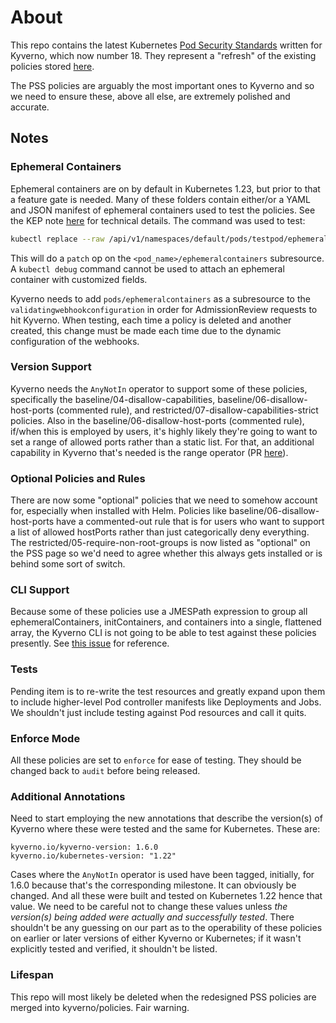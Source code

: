 # About

This repo contains the latest Kubernetes [Pod Security Standards](https://kubernetes.io/docs/concepts/security/pod-security-standards/) written for Kyverno, which now number 18. They represent a "refresh" of the existing policies stored [here](https://github.com/kyverno/policies/tree/main/pod-security).

The PSS policies are arguably the most important ones to Kyverno and so we need to ensure these, above all else, are extremely polished and accurate.

## Notes

### Ephemeral Containers

Ephemeral containers are on by default in Kubernetes 1.23, but prior to that a feature gate is needed. Many of these folders contain either/or a YAML and JSON manifest of ephemeral containers used to test the policies. See the KEP note [here](https://github.com/kubernetes/enhancements/blob/master/keps/sig-node/277-ephemeral-containers/README.md) for technical details. The command was used to test:

```sh
kubectl replace --raw /api/v1/namespaces/default/pods/testpod/ephemeralcontainers -f ./ephemeralcontainer.json
```

This will do a `patch` op on the `<pod_name>/ephemeralcontainers` subresource. A `kubectl debug` command cannot be used to attach an ephemeral container with customized fields.

Kyverno needs to add `pods/ephemeralcontainers` as a subresource to the `validatingwebhookconfiguration` in order for AdmissionReview requests to hit Kyverno. When testing, each time a policy is deleted and another created, this change must be made each time due to the dynamic configuration of the webhooks.

### Version Support

Kyverno needs the `AnyNotIn` operator to support some of these policies, specifically the baseline/04-disallow-capabilities, baseline/06-disallow-host-ports (commented rule), and restricted/07-disallow-capabilities-strict policies. Also in the baseline/06-disallow-host-ports (commented rule), if/when this is employed by users, it's highly likely they're going to want to set a range of allowed ports rather than a static list. For that, an additional capability in Kyverno that's needed is the range operator (PR [here](https://github.com/kyverno/kyverno/pull/2788)).

### Optional Policies and Rules

There are now some "optional" policies that we need to somehow account for, especially when installed with Helm. Policies like baseline/06-disallow-host-ports have a commented-out rule that is for users who want to support a list of allowed hostPorts rather than just categorically deny everything. The restricted/05-require-non-root-groups is now listed as "optional" on the PSS page so we'd need to agree whether this always gets installed or is behind some sort of switch.

### CLI Support

Because some of these policies use a JMESPath expression to group all ephemeralContainers, initContainers, and containers into a single, flattened array, the Kyverno CLI is not going to be able to test against these policies presently. See [this issue](https://github.com/kyverno/kyverno/issues/2442) for reference.

### Tests

Pending item is to re-write the test resources and greatly expand upon them to include higher-level Pod controller manifests like Deployments and Jobs. We shouldn't just include testing against Pod resources and call it quits.

### Enforce Mode

All these policies are set to `enforce` for ease of testing. They should be changed back to `audit` before being released.

### Additional Annotations

Need to start employing the new annotations that describe the version(s) of Kyverno where these were tested and the same for Kubernetes. These are:

```
kyverno.io/kyverno-version: 1.6.0
kyverno.io/kubernetes-version: "1.22"
```

Cases where the `AnyNotIn` operator is used have been tagged, initially, for 1.6.0 because that's the corresponding milestone. It can obviously be changed. And all these were built and tested on Kubernetes 1.22 hence that value. We need to be careful not to change these values unless _the version(s) being added were actually and successfully tested_. There shouldn't be any guessing on our part as to the operability of these policies on earlier or later versions of either Kyverno or Kubernetes; if it wasn't explicitly tested and verified, it shouldn't be listed.

### Lifespan

This repo will most likely be deleted when the redesigned PSS policies are merged into kyverno/policies. Fair warning.
